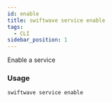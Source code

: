 ```yaml
---
id: enable
title: swiftwave service enable
tags:
  - CLI
sidebar_position: 1
---
```


Enable a service

### Usage

```
swiftwave service enable
```
